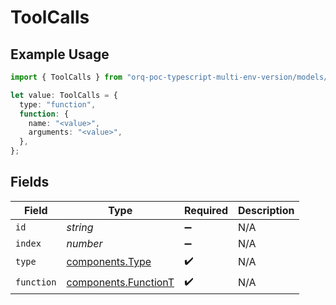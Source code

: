 # ToolCalls

## Example Usage

```typescript
import { ToolCalls } from "orq-poc-typescript-multi-env-version/models/components";

let value: ToolCalls = {
  type: "function",
  function: {
    name: "<value>",
    arguments: "<value>",
  },
};
```

## Fields

| Field                                                        | Type                                                         | Required                                                     | Description                                                  |
| ------------------------------------------------------------ | ------------------------------------------------------------ | ------------------------------------------------------------ | ------------------------------------------------------------ |
| `id`                                                         | *string*                                                     | :heavy_minus_sign:                                           | N/A                                                          |
| `index`                                                      | *number*                                                     | :heavy_minus_sign:                                           | N/A                                                          |
| `type`                                                       | [components.Type](../../models/components/type.md)           | :heavy_check_mark:                                           | N/A                                                          |
| `function`                                                   | [components.FunctionT](../../models/components/functiont.md) | :heavy_check_mark:                                           | N/A                                                          |